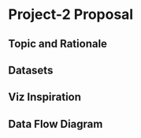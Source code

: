 # Project-2 Proposal

## Topic and Rationale

## Datasets

## Viz Inspiration

## Data Flow Diagram
